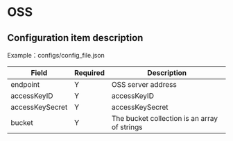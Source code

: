 # OSS

## Configuration item description

Example：configs/config_file.json

| Field | Required | Description |
| --- | --- | --- |
| endpoint | Y | OSS server address |
| accessKeyID | Y | accessKeyID |
| accessKeySecret | Y | accessKeySecret |
| bucket | Y | The bucket collection is an array of strings |

